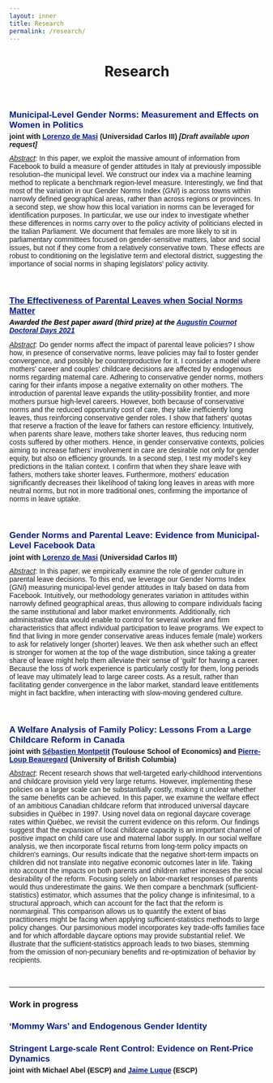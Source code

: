 ```yaml
---
layout: inner
title: Research
permalink: /research/
---
```


<style>
  .line-spacing {
    margin-bottom: 0em; /* custom line spacing */
  }
</style>

<head>
<link rel="shortcut icon" type="image/png" href="/favicon2.png">
</head>

# <center> Research </center>

<p>&nbsp;
</p>

<h1 class="line-spacing" style="font-size: 17px; font-family: 'Source Sans Pro', sans-serif; color: #081b88; font-weight: 700;">
  Municipal-Level Gender Norms: Measurement and Effects on Women in Politics
</h1>
<h1 class="line-spacing" style="font-size:14px;font-family: 'Source Sans Pro', sans-serif; margin-top: 0.3em">joint with <a style="color: #081b88" href="http://economics.uc3m.es/personal/de-massi/"><u>Lorenzo de Masi</u></a> (Universidad Carlos III) <em>[Draft available upon request]</em></h1>

<p style="font-size:14px;font-family: 'Source Sans Pro', sans-serif; margin-top: 0.8em"><u><em>Abstract</em></u>: In this paper, we exploit the massive amount of information from Facebook to build a measure of gender attitudes in Italy at previously impossible resolution&#8210;the municipal level. We construct our index via a machine learning method to replicate a benchmark region-level measure. Interestingly, we find that most of the variation in our Gender Norms Index (<em>GNI</em>) is across towns within narrowly defined geographical areas, rather than across regions or provinces. In a second step, we show how this local variation in norms can be leveraged for identification purposes. In particular, we use our index to investigate whether these differences in norms carry over to the policy activity of politicians elected in the Italian Parliament. We document that females are more likely to sit in parliamentary committees focused on gender-sensitive matters, labor and social issues, but not if they come from a relatively conservative town. These effects are robust to conditioning on the legislative term and electoral district, suggesting the importance of social norms in shaping legislators' policy activity.</p>

<p>&nbsp;
</p>




<h1 class="line-spacing"
  style="font-size:17px;color:Black;font-family: 'Source Sans Pro', sans-serif; font-weight: 700;"><a style="color: #081b88"  href="https://drive.google.com/file/d/1K06sRgc7v2mwntaFGWQSMts6iJFjnuKc/view?usp=share_link"><u>The Effectiveness of Parental Leaves when Social Norms Matter</u></a>
</h1>
<h1 class="line-spacing" style="font-size:14px;font-family: 'Source Sans Pro', sans-serif; color: black; margin-top: 0.3em"><em>Awarded the Best paper award (third prize) at the <a style="color: #081b88" href="https://acdd.sciencesconf.org/"><u>Augustin Cournot Doctoral Days 2021</u></a></em></h1>

<p style="font-size:14px;font-family: 'Source Sans Pro', sans-serif; margin-top: 0.8em"><u><em>Abstract</em></u>: Do gender norms affect the impact of parental leave policies? I show how, in presence of conservative norms, leave policies may fail to foster gender convergence, and possibly be counterproductive for it. I consider a model where mothers' career and couples' childcare decisions are affected by endogenous norms regarding maternal care. Adhering to conservative gender norms, mothers caring for their infants impose a negative externality on other mothers. The introduction of parental leave expands the utility-possibility frontier, and more mothers pursue high-level careers. However, both because of conservative norms and the reduced opportunity cost of care, they take inefficiently long leaves, thus reinforcing conservative gender roles. I show that fathers' quotas that reserve a fraction of the leave for fathers can restore efficiency. Intuitively, when parents share leave, mothers take shorter leaves, thus reducing norm costs suffered by other mothers. Hence, in gender conservative contexts, policies aiming to increase fathers' involvement in care are desirable not only for gender equity, but also on efficiency grounds. In a second step, I test my model's key predictions in the Italian context. I confirm that when they share leave with fathers, mothers take shorter leaves. Furthermore, mothers' education significantly decreases their likelihood of taking long leaves in areas with more neutral norms, but not in more traditional ones, confirming the importance of norms in leave uptake.</p>

<p>&nbsp;
</p>



<h1 class="line-spacing"
  style="font-size:17px;font-family: 'Source Sans Pro', sans-serif; color: #081b88; font-weight: 700;">Gender Norms and Parental Leave: Evidence from Municipal-Level Facebook
Data
</h1>
<h1 class="line-spacing" style="font-size:14px;font-family: 'Source Sans Pro', sans-serif; margin-top: 0.3em">joint with <a style="color: #081b88" href="http://economics.uc3m.es/personal/de-massi/"><u>Lorenzo de Masi</u></a> (Universidad Carlos III)</h1>

<p style="font-size:14px;font-family: 'Source Sans Pro', sans-serif; margin-top: 0.8em"><u><em>Abstract</em></u>: In this paper, we empirically examine the role of gender culture in parental leave decisions. To this end, we leverage our Gender Norms Index (<em>GNI</em>) measuring municipal-level gender attitudes in Italy based on data from Facebook. Intuitively, our methodology generates variation in attitudes within narrowly defined geographical areas, thus allowing to compare individuals facing the same institutional and labor market environments. Additionally, rich administrative data would enable to control for several worker and firm characteristics that affect individual participation to leave programs. We expect to find that living in more gender conservative areas induces female (male) workers to ask for relatively longer (shorter) leaves. We then ask whether such an effect is stronger for women at the top of the wage distribution, since taking a greater share of leave might help them alleviate their sense of &#8216;guilt&#8217; for having a career. Because the loss of work experience is particularly costly for them, long periods of leave may ultimately lead to large career costs. As a result, rather than facilitating gender convergence in the labor market, standard leave entitlements might in fact backfire, when interacting with slow-moving gendered culture.</p>

<p>&nbsp;
</p>





<h1 class="line-spacing"
    style="font-size:17px;font-family: 'Source Sans Pro', sans-serif; color: #081b88; font-weight: 700;">A Welfare Analysis of Family Policy: Lessons From a Large Childcare Reform in Canada</h1>
<h1 class="line-spacing" style="font-size:14px;font-family: 'Source Sans Pro', sans-serif; margin-top: 0.3em">joint with <a style="color: #081b88" href="https://www.sebastienmontpetit.com/en/"><u>Sébastien Montpetit</u></a> (Toulouse School of Economics) and <a style="color: #081b88" href="https://sites.google.com/view/pierreloupbeauregard/"><u>Pierre-Loup Beauregard</u></a> (University of British Columbia)</h1>

<p style="font-size:14px;font-family: 'Source Sans Pro', sans-serif; margin-top: 0.8em"><u><em>Abstract</em></u>: Recent research shows that well-targeted early-childhood interventions and childcare provision yield very large returns. However, implementing these policies on a larger scale can be substantially costly, making it unclear whether the same benefits can be achieved. In this paper, we examine the welfare effect of an ambitious Canadian childcare reform that introduced universal daycare subsidies in Québec in 1997. Using novel data on regional daycare coverage rates within Québec, we revisit the current evidence on this reform. Our findings suggest that the expansion of local childcare capacity is an important channel of positive impact on child care use and maternal labor supply. In our social welfare analysis, we then incorporate fiscal returns from long-term policy impacts on children's earnings. Our results indicate that the negative short-term impacts on children did not translate into negative economic outcomes later in life. Taking into account the impacts on both parents and children rather increases the social desirability of the reform. Focusing solely on labor-market responses of parents would thus underestimate the gains. We then compare a benchmark (sufficient-statistics) estimator, which assumes that the policy change is infinitesimal, to a structural approach, which can account for the fact that the reform is nonmarginal. This comparison allows us to quantify the extent of bias practitioners might be facing when applying sufficient-statistics methods to large policy changes. Our parsimonious model incorporates key trade-offs families face and for which affordable daycare options may provide substantial relief. We illustrate that the sufficient-statistics approach leads to two biases, stemming from the omission of non-pecuniary benefits and re-optimization of behavior by recipients.</p>

<p>&nbsp;
</p>

---
  
### Work in progress


<h1 
    style="font-size:17px;font-family: 'Source Sans Pro', sans-serif; color: #081b88; font-weight: 700;">&#8216;Mommy Wars&#8217; and Endogenous Gender Identity
</h1>

<h1 class="line-spacing" 
    style="font-size:17px;font-family: 'Source Sans Pro', sans-serif; color: #081b88; font-weight: 700;">Stringent Large-scale Rent Control: Evidence on Rent-Price Dynamics
</h1>
<h1 class="line-spacing" style="font-size:14px;font-family: 'Source Sans Pro', sans-serif; margin-top: 0.3em">joint with Michael Abel (ESCP) and <a style="color: #081b88" href="https://www.escp.eu/luque-jaime/"><u>Jaime Luque</u></a> (ESCP)</h1>


